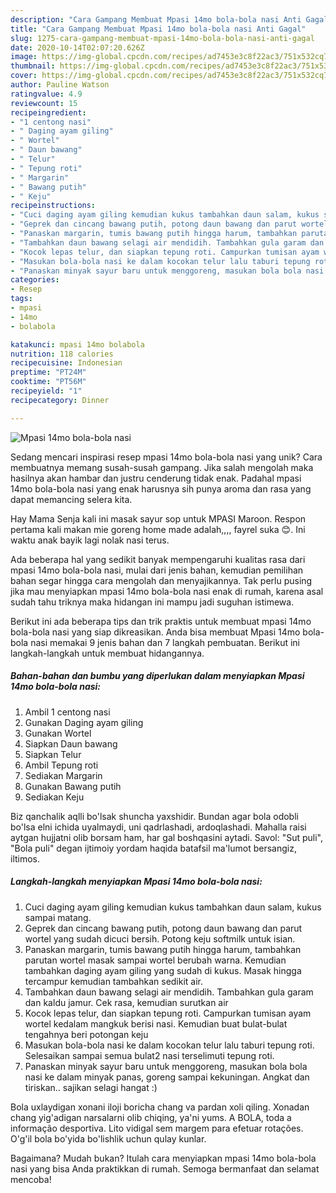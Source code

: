 ```yaml
---
description: "Cara Gampang Membuat Mpasi 14mo bola-bola nasi Anti Gagal"
title: "Cara Gampang Membuat Mpasi 14mo bola-bola nasi Anti Gagal"
slug: 1275-cara-gampang-membuat-mpasi-14mo-bola-bola-nasi-anti-gagal
date: 2020-10-14T02:07:20.626Z
image: https://img-global.cpcdn.com/recipes/ad7453e3c8f22ac3/751x532cq70/mpasi-14mo-bola-bola-nasi-foto-resep-utama.jpg
thumbnail: https://img-global.cpcdn.com/recipes/ad7453e3c8f22ac3/751x532cq70/mpasi-14mo-bola-bola-nasi-foto-resep-utama.jpg
cover: https://img-global.cpcdn.com/recipes/ad7453e3c8f22ac3/751x532cq70/mpasi-14mo-bola-bola-nasi-foto-resep-utama.jpg
author: Pauline Watson
ratingvalue: 4.9
reviewcount: 15
recipeingredient:
- "1 centong nasi"
- " Daging ayam giling"
- " Wortel"
- " Daun bawang"
- " Telur"
- " Tepung roti"
- " Margarin"
- " Bawang putih"
- " Keju"
recipeinstructions:
- "Cuci daging ayam giling kemudian kukus tambahkan daun salam, kukus sampai matang."
- "Geprek dan cincang bawang putih, potong daun bawang dan parut wortel yang sudah dicuci bersih. Potong keju softmilk untuk isian."
- "Panaskan margarin, tumis bawang putih hingga harum, tambahkan parutan wortel masak sampai wortel berubah warna. Kemudian tambahkan daging ayam giling yang sudah di kukus. Masak hingga tercampur kemudian tambahkan sedikit air."
- "Tambahkan daun bawang selagi air mendidih. Tambahkan gula garam dan kaldu jamur. Cek rasa, kemudian surutkan air"
- "Kocok lepas telur, dan siapkan tepung roti. Campurkan tumisan ayam wortel kedalam mangkuk berisi nasi. Kemudian buat bulat-bulat tengahnya beri potongan keju"
- "Masukan bola-bola nasi ke dalam kocokan telur lalu taburi tepung roti. Selesaikan sampai semua bulat2 nasi terselimuti tepung roti."
- "Panaskan minyak sayur baru untuk menggoreng, masukan bola bola nasi ke dalam minyak panas, goreng sampai kekuningan. Angkat dan tiriskan.. sajikan selagi hangat :)"
categories:
- Resep
tags:
- mpasi
- 14mo
- bolabola

katakunci: mpasi 14mo bolabola 
nutrition: 118 calories
recipecuisine: Indonesian
preptime: "PT24M"
cooktime: "PT56M"
recipeyield: "1"
recipecategory: Dinner

---
```



![Mpasi 14mo bola-bola nasi](https://img-global.cpcdn.com/recipes/ad7453e3c8f22ac3/751x532cq70/mpasi-14mo-bola-bola-nasi-foto-resep-utama.jpg)

Sedang mencari inspirasi resep mpasi 14mo bola-bola nasi yang unik? Cara membuatnya memang susah-susah gampang. Jika salah mengolah maka hasilnya akan hambar dan justru cenderung tidak enak. Padahal mpasi 14mo bola-bola nasi yang enak harusnya sih punya aroma dan rasa yang dapat memancing selera kita.

Hay Mama Senja kali ini masak sayur sop untuk MPASI Maroon. Respon pertama kali makan mie goreng home made adalah,,,, fayrel suka 😊. Ini waktu anak bayik lagi nolak nasi terus.

Ada beberapa hal yang sedikit banyak mempengaruhi kualitas rasa dari mpasi 14mo bola-bola nasi, mulai dari jenis bahan, kemudian pemilihan bahan segar hingga cara mengolah dan menyajikannya. Tak perlu pusing jika mau menyiapkan mpasi 14mo bola-bola nasi enak di rumah, karena asal sudah tahu triknya maka hidangan ini mampu jadi suguhan istimewa.


Berikut ini ada beberapa tips dan trik praktis untuk membuat mpasi 14mo bola-bola nasi yang siap dikreasikan. Anda bisa membuat Mpasi 14mo bola-bola nasi memakai 9 jenis bahan dan 7 langkah pembuatan. Berikut ini langkah-langkah untuk membuat hidangannya.

<!--inarticleads1-->

##### Bahan-bahan dan bumbu yang diperlukan dalam menyiapkan Mpasi 14mo bola-bola nasi:

1. Ambil 1 centong nasi
1. Gunakan  Daging ayam giling
1. Gunakan  Wortel
1. Siapkan  Daun bawang
1. Siapkan  Telur
1. Ambil  Tepung roti
1. Sediakan  Margarin
1. Gunakan  Bawang putih
1. Sediakan  Keju


Biz qanchalik aqlli bo&#39;lsak shuncha yaxshidir. Bundan agar bola odobli bo&#39;lsa elni ichida uyalmaydi, uni qadrlashadi, ardoqlashadi. Mahalla raisi aytgan hujjatni olib borsam ham, har gal boshqasini aytadi. Savol: &#34;Sut puli&#34;, &#34;Bola puli&#34; degan ijtimoiy yordam haqida batafsil ma&#39;lumot bersangiz, iltimos. 

<!--inarticleads2-->

##### Langkah-langkah menyiapkan Mpasi 14mo bola-bola nasi:

1. Cuci daging ayam giling kemudian kukus tambahkan daun salam, kukus sampai matang.
1. Geprek dan cincang bawang putih, potong daun bawang dan parut wortel yang sudah dicuci bersih. Potong keju softmilk untuk isian.
1. Panaskan margarin, tumis bawang putih hingga harum, tambahkan parutan wortel masak sampai wortel berubah warna. Kemudian tambahkan daging ayam giling yang sudah di kukus. Masak hingga tercampur kemudian tambahkan sedikit air.
1. Tambahkan daun bawang selagi air mendidih. Tambahkan gula garam dan kaldu jamur. Cek rasa, kemudian surutkan air
1. Kocok lepas telur, dan siapkan tepung roti. Campurkan tumisan ayam wortel kedalam mangkuk berisi nasi. Kemudian buat bulat-bulat tengahnya beri potongan keju
1. Masukan bola-bola nasi ke dalam kocokan telur lalu taburi tepung roti. Selesaikan sampai semua bulat2 nasi terselimuti tepung roti.
1. Panaskan minyak sayur baru untuk menggoreng, masukan bola bola nasi ke dalam minyak panas, goreng sampai kekuningan. Angkat dan tiriskan.. sajikan selagi hangat :)


Bola uxlaydigan xonani iloji boricha chang va pardan xoli qiling. Xonadan chang yig&#39;adigan narsalarni olib chiqing, ya&#39;ni yums. A BOLA, toda a informação desportiva. Lito vidigal sem margem para efetuar rotações. O&#39;g&#39;il bola bo&#39;yida bo&#39;lishlik uchun qulay kunlar. 

Bagaimana? Mudah bukan? Itulah cara menyiapkan mpasi 14mo bola-bola nasi yang bisa Anda praktikkan di rumah. Semoga bermanfaat dan selamat mencoba!
